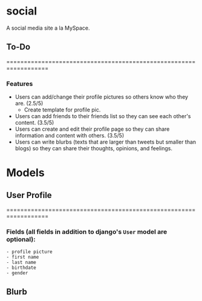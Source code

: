 # social
A social media site a la MySpace. 

## To-Do
==================================================================

### Features
- Users can add/change their profile pictures so others know who they are. (2.5/5) 
	- Create template for profile pic.
- Users can add friends to their friends list so they can see each other's content. (3.5/5)
- Users can create and edit their profile page so they can share information and content with others. (3.5/5)
- Users can write blurbs (texts that are larger than tweets but smaller than blogs) so
	they can share their thoughts, opinions, and feelings.


# Models
## User Profile
==================================================================
### Fields (all fields in addition to django's `User` model are optional):
	- profile picture
	- first name
	- last name
	- birthdate
	- gender

## Blurb

